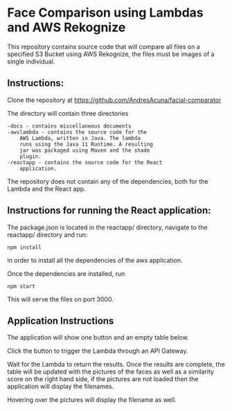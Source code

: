 # Face Comparison using Lambdas and AWS Rekognize

This repository contains source code that  will compare all files on a specified S3 Bucket using AWS Rekognize, the files must be images of a single individual.


## Instructions:

Clone the repository at https://github.com/AndresAcuna/facial-comparator

The directory will contain three directories

    -docs - contains miscellaneous documents
    -awslambda - contains the source code for the 
        AWS Lambda, written in Java. The lambda
        runs using the Java 11 Runtime. A resulting
        jar was packaged using Maven and the shade
        plugin.
    -reactapp - contains the source code for the React 
        application. 

The repository does not contain any of the dependencies, both
for the Lambda and the React app.

## Instructions for running the React application:

The package.json is located in the reactapp/ directory, navigate
to the reactapp/ directory and run:

    npm install 

in order to install all the dependencies of the aws application.

Once the dependencies are installed, run

    npm start

This will serve the files on port 3000.

## Application Instructions

The application will show one button and an empty table below.

Click the button to trigger the Lambda through an API Gateway.

Wait for the Lambda to return the results.
Once the results are complete, the table will be updated with the pictures of the faces as well as a similarity score on the right hand side, if the pictures are not loaded then the application will display the filenames. 

Hovering over the pictures will display the filename as well.




